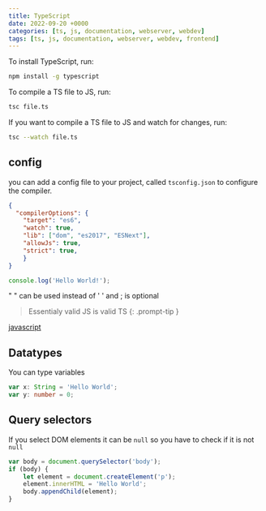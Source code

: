 ```yaml
---
title: TypeScript
date: 2022-09-20 +0000
categories: [ts, js, documentation, webserver, webdev]
tags: [ts, js, documentation, webserver, webdev, frontend]
---
```


To install TypeScript, run:

```bash
npm install -g typescript
```

To compile a TS file to JS, run:

```bash
tsc file.ts
```

If you want to compile a TS file to JS and watch for changes, run:

```bash
tsc --watch file.ts
```

## config

you can add a config file to your project, called `tsconfig.json` to configure the compiler.

```json
{
  "compilerOptions": {
    "target": "es6",
    "watch": true,
    "lib": ["dom", "es2017", "ESNext"],
    "allowJs": true,
    "strict": true,
    }
}
```

```typescript
console.log('Hello World!');
```

" " can be used instead of ' ' and ; is optional

> Essentialy valid JS is valid TS
{: .prompt-tip }

[javascript](https://saracenrhue.github.io/posts/js/)

## Datatypes

You can type variables

```typescript
var x: String = 'Hello World';
var y: number = 0;
```

## Query selectors

If you select DOM elements it can be `null` so you have to check if it is not `null`

```typescript
var body = document.querySelector('body');
if (body) {   
    let element = document.createElement('p');
    element.innerHTML = 'Hello World';
    body.appendChild(element);
}   
```
